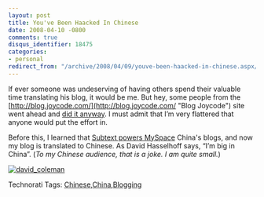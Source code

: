 ```yaml
---
layout: post
title: You've Been Haacked In Chinese
date: 2008-04-10 -0800
comments: true
disqus_identifier: 18475
categories:
- personal
redirect_from: "/archive/2008/04/09/youve-been-haacked-in-chinese.aspx/"
---
```


If ever someone was undeserving of having others spend their valuable
time translating his blog, it would be me. But hey, some people from the
[http://blog.joycode.com/](http://blog.joycode.com/ "Blog Joycode") site
went ahead and [did it
anyway](http://blog.joycode.com/haacked/ "My blog in Chinese"). I must
admit that I’m very flattered that anyone would put the effort in.

Before this, I learned that [Subtext powers
MySpace](https://haacked.com/archive/2007/10/29/subtext-powers-myspace-china-blogs.aspx "Subtext powers china")
China's blogs, and now my blog is translated to Chinese. As David
Hasselhoff says, “I’m big in China”. (*To my Chinese audience, that is a
joke. I am quite small.*)

[![david\_coleman](https://haacked.com/images/haacked_com/WindowsLiveWriter/YouveBeenHaackedInChinese_11C49/david_coleman_thumb.jpg)](https://haacked.com/images/haacked_com/WindowsLiveWriter/YouveBeenHaackedInChinese_11C49/david_coleman_2.jpg)

Technorati Tags:
[Chinese](http://technorati.com/tags/Chinese),[China](http://technorati.com/tags/China),[Blogging](http://technorati.com/tags/Blogging)

